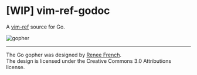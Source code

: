 # [WIP] vim-ref-godoc

A [vim-ref](https://github.com/thinca/vim-ref) source for Go.

![gopher](https://golang.org/doc/gopher/ref.png)

- - -

The Go gopher was designed by [Renee French](http://reneefrench.blogspot.com).  
The design is licensed under the Creative Commons 3.0 Attributions license.  
